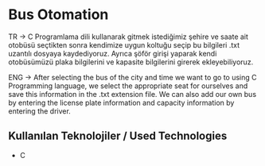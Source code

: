 # Bus Otomation
TR -> C Programlama dili kullanarak gitmek istediğimiz şehire ve saate ait otobüsü seçtikten sonra kendimize uygun koltuğu seçip bu bilgileri .txt uzantılı dosyaya kaydediyoruz. Ayrıca şöför girişi yaparak kendi otobüsümüzü plaka bilgilerini ve kapasite bilgilerini girerek ekleyebiliyoruz.


ENG -> After selecting the bus of the city and time we want to go to using C Programming language, we select the appropriate seat for ourselves and save this information in the .txt extension file. We can also add our own bus by entering the license plate information and capacity information by entering the driver.


## Kullanılan Teknolojiler / Used Technologies

- C
